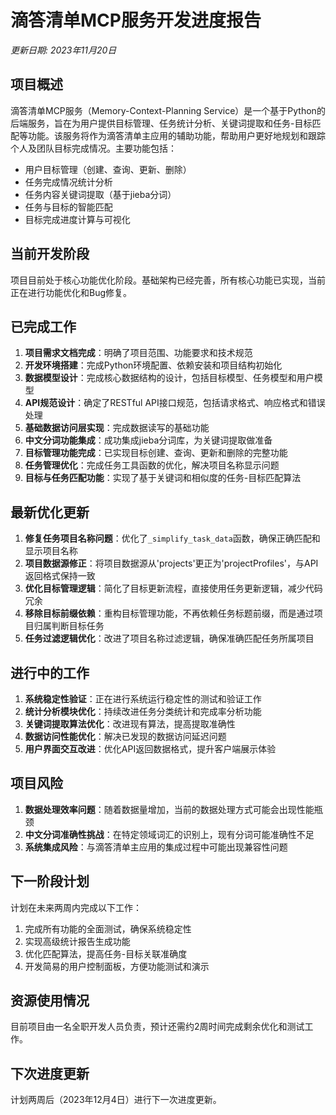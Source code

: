 # 滴答清单MCP服务开发进度报告

*更新日期: 2023年11月20日*

## 项目概述
滴答清单MCP服务（Memory-Context-Planning Service）是一个基于Python的后端服务，旨在为用户提供目标管理、任务统计分析、关键词提取和任务-目标匹配等功能。该服务将作为滴答清单主应用的辅助功能，帮助用户更好地规划和跟踪个人及团队目标完成情况。主要功能包括：

- 用户目标管理（创建、查询、更新、删除）
- 任务完成情况统计分析
- 任务内容关键词提取（基于jieba分词）
- 任务与目标的智能匹配
- 目标完成进度计算与可视化

## 当前开发阶段
项目目前处于核心功能优化阶段。基础架构已经完善，所有核心功能已实现，当前正在进行功能优化和Bug修复。

## 已完成工作
1. **项目需求文档完成**：明确了项目范围、功能要求和技术规范
2. **开发环境搭建**：完成Python环境配置、依赖安装和项目结构初始化
3. **数据模型设计**：完成核心数据结构的设计，包括目标模型、任务模型和用户模型
4. **API规范设计**：确定了RESTful API接口规范，包括请求格式、响应格式和错误处理
5. **基础数据访问层实现**：完成数据读写的基础功能
6. **中文分词功能集成**：成功集成jieba分词库，为关键词提取做准备
7. **目标管理功能完成**：已实现目标创建、查询、更新和删除的完整功能
8. **任务管理优化**：完成任务工具函数的优化，解决项目名称显示问题
9. **目标与任务匹配功能**：实现了基于关键词和相似度的任务-目标匹配算法

## 最新优化更新
1. **修复任务项目名称问题**：优化了`_simplify_task_data`函数，确保正确匹配和显示项目名称
2. **项目数据源修正**：将项目数据源从'projects'更正为'projectProfiles'，与API返回格式保持一致
3. **优化目标管理逻辑**：简化了目标更新流程，直接使用任务更新逻辑，减少代码冗余
4. **移除目标前缀依赖**：重构目标管理功能，不再依赖任务标题前缀，而是通过项目归属判断目标任务
5. **任务过滤逻辑优化**：改进了项目名称过滤逻辑，确保准确匹配任务所属项目

## 进行中的工作
1. **系统稳定性验证**：正在进行系统运行稳定性的测试和验证工作
2. **统计分析模块优化**：持续改进任务分类统计和完成率分析功能
3. **关键词提取算法优化**：改进现有算法，提高提取准确性
4. **数据访问性能优化**：解决已发现的数据访问延迟问题
5. **用户界面交互改进**：优化API返回数据格式，提升客户端展示体验

## 项目风险
1. **数据处理效率问题**：随着数据量增加，当前的数据处理方式可能会出现性能瓶颈
2. **中文分词准确性挑战**：在特定领域词汇的识别上，现有分词可能准确性不足
3. **系统集成风险**：与滴答清单主应用的集成过程中可能出现兼容性问题

## 下一阶段计划
计划在未来两周内完成以下工作：
1. 完成所有功能的全面测试，确保系统稳定性
2. 实现高级统计报告生成功能
3. 优化匹配算法，提高任务-目标关联准确度
4. 开发简易的用户控制面板，方便功能测试和演示

## 资源使用情况
目前项目由一名全职开发人员负责，预计还需约2周时间完成剩余优化和测试工作。

## 下次进度更新
计划两周后（2023年12月4日）进行下一次进度更新。 